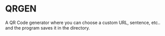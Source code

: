 # QRGEN
A QR Code generator where you can choose a custom URL, sentence, etc.. and the program saves it in the directory.
